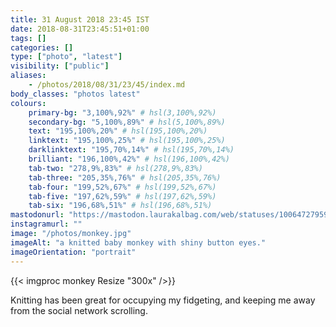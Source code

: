 ```yaml
---
title: 31 August 2018 23:45 IST
date: 2018-08-31T23:45:51+01:00
tags: []
categories: []
type: ["photo", "latest"]
visibility: ["public"]
aliases:
    - /photos/2018/08/31/23/45/index.md
body_classes: "photos latest"
colours:
    primary-bg: "3,100%,92%" # hsl(3,100%,92%)
    secondary-bg: "5,100%,89%" # hsl(5,100%,89%)
    text: "195,100%,20%" # hsl(195,100%,20%)
    linktext: "195,100%,25%" # hsl(195,100%,25%)
    darklinktext: "195,70%,14%" # hsl(195,70%,14%)
    brilliant: "196,100%,42%" # hsl(196,100%,42%)
    tab-two: "278,9%,83%" # hsl(278,9%,83%)
    tab-three: "205,35%,76%" # hsl(205,35%,76%)
    tab-four: "199,52%,67%" # hsl(199,52%,67%)
    tab-five: "197,62%,59%" # hsl(197,62%,59%)
    tab-six: "196,68%,51%" # hsl(196,68%,51%)
mastodonurl: "https://mastodon.laurakalbag.com/web/statuses/100647279590947634"
instagramurl: ""
image: "/photos/monkey.jpg"
imageAlt: "a knitted baby monkey with shiny button eyes."
imageOrientation: "portrait"
---
```


{{< imgproc monkey Resize "300x" />}}

Knitting has been great for occupying my fidgeting, and keeping me away from the social network scrolling.